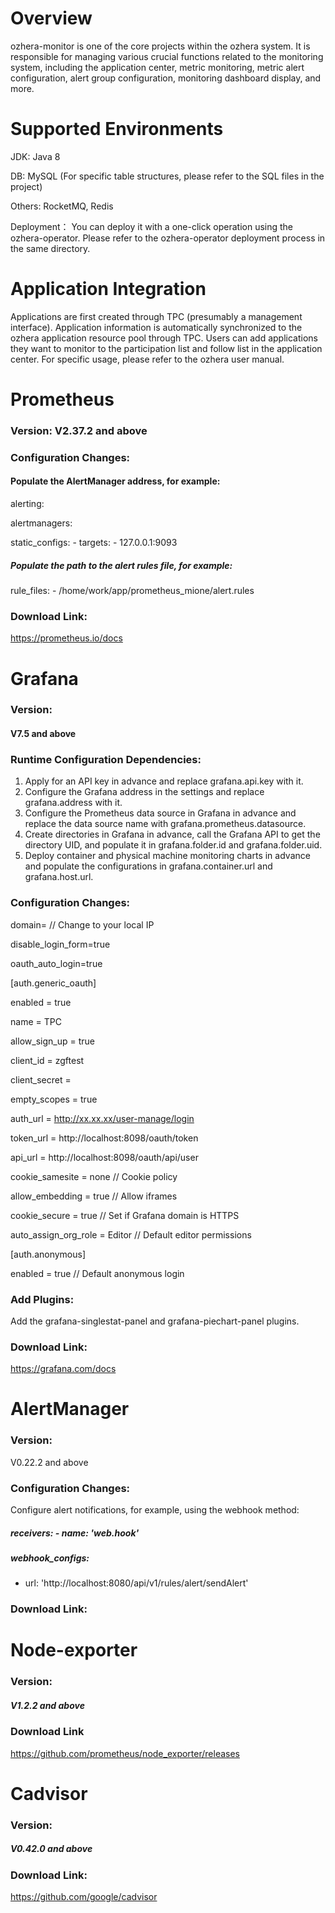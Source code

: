 # Overview
ozhera-monitor is one of the core projects within the ozhera system. It is responsible for managing various crucial functions related to the monitoring system, including the application center, metric monitoring, metric alert configuration, alert group configuration, monitoring dashboard display, and more.

# Supported Environments
JDK: Java 8

DB: MySQL (For specific table structures, please refer to the SQL files in the project)

Others: RocketMQ, Redis

Deployment：
You can deploy it with a one-click operation using the ozhera-operator. Please refer to the ozhera-operator deployment process in the same directory.

# Application Integration
Applications are first created through TPC (presumably a management interface). Application information is automatically synchronized to the ozhera application resource pool through TPC. Users can add applications they want to monitor to the participation list and follow list in the application center. For specific usage, please refer to the ozhera user manual.

# **Prometheus**
### Version: V2.37.2 and above
### Configuration Changes:
#### Populate the AlertManager address, for example:
   alerting:

   alertmanagers:

   static_configs: - targets: - 127.0.0.1:9093

##### Populate the path to the alert rules file, for example:
   rule_files: - /home/work/app/prometheus_mione/alert.rules

### Download Link:
<https://prometheus.io/docs>

# **Grafana**
### Version: 
#### V7.5 and above
### Runtime Configuration Dependencies:
1. Apply for an API key in advance and replace grafana.api.key with it.
2. Configure the Grafana address in the settings and replace grafana.address with it.
3. Configure the Prometheus data source in Grafana in advance and replace the data source name with grafana.prometheus.datasource.
4. Create directories in Grafana in advance, call the Grafana API to get the directory UID, and populate it in grafana.folder.id and grafana.folder.uid.
5. Deploy container and physical machine monitoring charts in advance and populate the configurations in grafana.container.url and grafana.host.url.

### Configuration Changes:
domain= // Change to your local IP
   
disable_login_form=true
   
oauth_auto_login=true

[auth.generic_oauth]

enabled = true

name = TPC

allow_sign_up = true

client_id = zgftest

client_secret =

empty_scopes = true

auth_url = http://xx.xx.xx/user-manage/login

token_url = http://localhost:8098/oauth/token

api_url = http://localhost:8098/oauth/api/user

cookie_samesite = none   // Cookie policy

allow_embedding = true  // Allow iframes

cookie_secure = true    // Set if Grafana domain is HTTPS

auto_assign_org_role = Editor  // Default editor permissions

[auth.anonymous]

enabled = true        // Default anonymous login

### Add Plugins:
   Add the grafana-singlestat-panel and grafana-piechart-panel plugins.
### Download Link:
<https://grafana.com/docs>

# **AlertManager**
### Version: 
V0.22.2 and above
### Configuration Changes:
   Configure alert notifications, for example, using the webhook method:
##### receivers: - name: 'web.hook'
##### webhook_configs:
- url: 'http://localhost:8080/api/v1/rules/alert/sendAlert'
### Download Link:
# **Node-exporter**
### Version: 
##### V1.2.2 and above
### Download Link
https://github.com/prometheus/node_exporter/releases
# **Cadvisor**
### Version: 
##### V0.42.0 and above
### Download Link:
https://github.com/google/cadvisor



